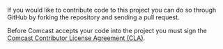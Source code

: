 If you would like to contribute code to this project you can do so through GitHub by forking the repository and sending a pull request.

Before Comcast accepts your code into the project you must sign the [Comcast Contributor License Agreement (CLA)](http://traffic-control-cdn.net/ComcastContributorLicenseAgreement_03-07-14.pdf).
